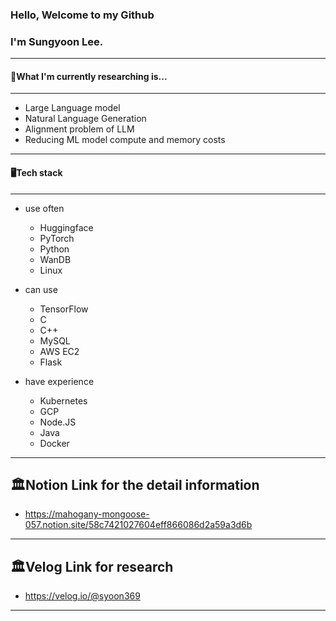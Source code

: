 ### Hello, Welcome to my Github
### I'm Sungyoon Lee.
---
#### 📖What I'm currently researching is...
---
- Large Language model
- Natural Language Generation
- Alignment problem of LLM
- Reducing ML model compute and memory costs
---
#### 🖥️Tech stack
---
- use often
	
    - Huggingface
    - PyTorch
    - Python
    - WanDB
    - Linux
- can use
	
    - TensorFlow
    - C
    - C++
    - MySQL
    - AWS EC2
    - Flask
- have experience
	
    - Kubernetes
    - GCP
    - Node.JS
    - Java
    - Docker
    

---
🏛️Notion Link for the detail information
---
- https://mahogany-mongoose-057.notion.site/58c7421027604eff866086d2a59a3d6b

---
🏛️Velog Link for research
---
- https://velog.io/@syoon369
---

<!--
**reesony/reesony** is a ✨ _special_ ✨ repository because its `README.md` (this file) appears on your GitHub profile.

Here are some ideas to get you started:

- 🔭 I’m currently working on ...

- 🌱 I’m currently learning ...
- 👯 I’m looking to collaborate on ...
- 🤔 I’m looking for help with ...
- 💬 Ask me about ...
- 📫 How to reach me: ...
- 😄 Pronouns: ...
- ⚡ Fun fact: ...
-->


